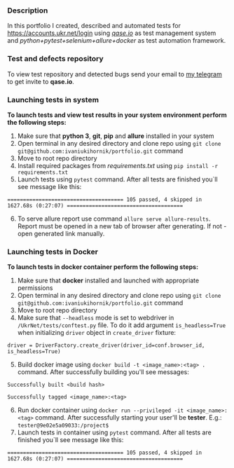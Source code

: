 ### Description
In this portfolio I created, described and automated tests for https://accounts.ukr.net/login using [_qase.io_](https://qase.io/) as test management system and _python+pytest+selenium+allure+docker_ as test automation framework.

### Test and defects repository
To view test repository and detected bugs send your email to [my telegram](https://t.me/igor_telgram) to get invite to **qase.io**.

### Launching tests in system
**To launch tests and view test results in your system environment perform the following steps:**
1. Make sure that **python 3**, **git**, **pip** and **allure** installed in your system
2. Open terminal in any desired directory and clone repo using ```git clone git@github.com:ivaniukihornik/portfolio.git``` command
3. Move to root repo directory
4. Install required packages from _requirements.txt_ using ```pip install -r requirements.txt```
5. Launch tests using ```pytest``` command. After all tests are finished you`ll see message like this:

```===================================== 105 passed, 4 skipped in 1627.68s (0:27:07) =====================================```

6. To serve allure report use command ```allure serve allure-results```. Report must be opened in a new tab of browser after generating. If not - open generated link manually.

### Launching tests in Docker
**To launch tests in docker container perform the following steps:**
1. Make sure that **docker** installed and launched with appropriate permissions
2. Open terminal in any desired directory and clone repo using ```git clone git@github.com:ivaniukihornik/portfolio.git``` command
3. Move to root repo directory
4. Make sure that ```--headless``` mode is set to webdriver in ```/UkrNet/tests/conftest.py``` file. To do it add argument ```is_headless=True``` when initializing ```driver``` object in ```create_driver``` fixture:

```driver = DriverFactory.create_driver(driver_id=conf.browser_id, is_headless=True)```

5. Build docker image using ```docker build -t <image_name>:<tag> .``` command. After successfully building you'll see messages:

```Successfully built <build hash>```

```Successfully tagged <image_name>:<tag>```

6. Run docker container using ```docker run --privileged -it <image_name>:<tag>``` command. After successfully starting your user'll be **tester**. E.g.: ```tester@9e02e5a09033:/project$```
7. Launch tests in container using ```pytest``` command. After all tests are finished you`ll see message like this:

```===================================== 105 passed, 4 skipped in 1627.68s (0:27:07) =====================================```
